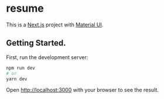 # resume

This is a [Next.js](https://nextjs.org/) project with [Material UI](https://mui.com/).

## Getting Started.

First, run the development server:

```bash
npm run dev
# or
yarn dev
```

Open [http://localhost:3000](http://localhost:3000) with your browser to see the result.
